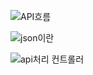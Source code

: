 
<API>
  
![API흐름](https://github.com/Limjuhan/hello-spring/assets/72773649/90f390b0-81b8-4473-9e82-aa92d2ce2f12)
  
![json이란](https://github.com/Limjuhan/hello-spring/assets/72773649/858648b1-efab-465e-abfa-7f2d6ba5931a)

![api처리 컨트롤러](https://github.com/Limjuhan/hello-spring/assets/72773649/29ae376d-370a-4f6c-8aca-b4f20af6fbfc)
